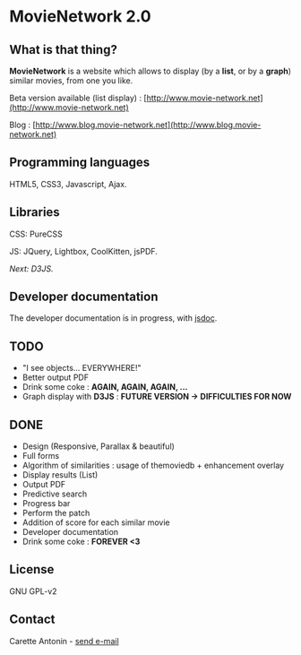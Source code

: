 MovieNetwork 2.0
=================

What is that thing?
-------------------

**MovieNetwork** is a website which allows to display (by a **list**, or by a **graph**) similar movies, from one you like.

Beta version available (list display) : [http://www.movie-network.net](http://www.movie-network.net)

Blog : [http://www.blog.movie-network.net](http://www.blog.movie-network.net)

Programming languages
---------------------

HTML5, CSS3, Javascript, Ajax.

Libraries
---------

CSS: PureCSS

JS: JQuery, Lightbox, CoolKitten, jsPDF.

_Next: D3JS._

Developer documentation
-----------------------

The developer documentation is in progress, with [jsdoc](http://usejsdoc.org/).

TODO
----

*	"I see objects... EVERYWHERE!"
*	Better output PDF
*	Drink some coke : **AGAIN, AGAIN, AGAIN, ...**
*	Graph display with **D3JS** : **FUTURE VERSION -> DIFFICULTIES FOR NOW**

DONE
----

*	Design (Responsive, Parallax & beautiful)
*	Full forms
*	Algorithm of similarities : usage of themoviedb + enhancement overlay
*	Display results (List)
*	Output PDF
*	Predictive search
*	Progress bar
*	Perform the patch
*	Addition of score for each similar movie
*	Developer documentation
*	Drink some coke : **FOREVER <3**

License
-------

GNU GPL-v2

Contact
-------

Carette Antonin - [send e-mail](antonin.carette@gmail.com)
